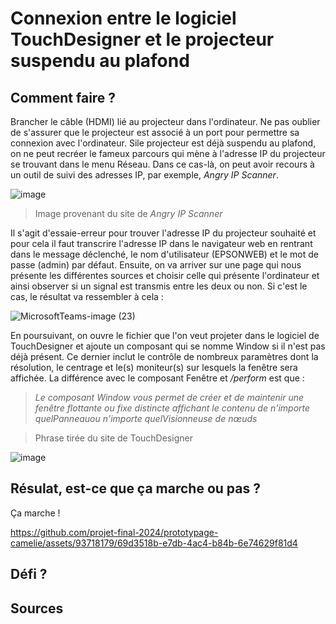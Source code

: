 # Connexion entre le logiciel TouchDesigner et le projecteur suspendu au plafond

## Comment faire ?
Brancher le câble (HDMI) lié au projecteur dans l'ordinateur. Ne pas oublier de s'assurer que le projecteur est associé à un port pour permettre sa connexion avec l'ordinateur. Sile projecteur est déjà suspendu au plafond, on ne peut recréer le fameux parcours qui mène à l'adresse IP du projecteur se trouvant dans le menu Réseau. Dans ce cas-là, on peut avoir recours à un outil de suivi des adresses IP, par exemple, *Angry IP Scanner*. 

![image](https://github.com/projet-final-2024/prototypage-camelie/assets/93718179/03b86597-d497-4d9e-84c4-f83fdcf284cd)
> Image provenant du site de *Angry IP Scanner*

Il s'agit d'essaie-erreur pour trouver l'adresse IP du projecteur souhaité et pour cela il faut transcrire l'adresse IP dans le navigateur web en rentrant dans le message déclenché, le nom d'utilisateur (EPSONWEB) et le mot de passe (admin) par défaut. Ensuite, on va arriver sur une page qui nous présente les différentes sources et choisir celle qui présente l'ordinateur et ainsi observer si un signal est transmis entre les deux ou non. Si c'est le cas, le résultat va ressembler à cela : 

![MicrosoftTeams-image (23)](https://github.com/projet-final-2024/prototypage-camelie/assets/93718179/c0fcd4fe-3bcd-465a-84ef-7a71189d250b)

En poursuivant, on ouvre le fichier que l'on veut projeter dans le logiciel de TouchDesigner et ajoute un composant qui se nomme Window si il n'est pas déjà présent. Ce dernier inclut le contrôle de nombreux paramètres dont la résolution, le centrage et le(s) moniteur(s) sur lesquels la fenêtre sera affichée. La différence avec le composant Fenêtre et */perform* est que : 

> *Le composant Window vous permet de créer et de maintenir une fenêtre flottante ou fixe distincte affichant le contenu de n'importe quelPanneauou n'importe quelVisionneuse de nœuds*

> Phrase tirée du site de TouchDesigner

![image](https://github.com/projet-final-2024/prototypage-camelie/assets/93718179/f3b09f07-43f5-4700-8025-fa3f6cefd126)

## Résulat, est-ce que ça marche ou pas ? 
Ça marche ! 

https://github.com/projet-final-2024/prototypage-camelie/assets/93718179/69d3518b-e7db-4ac4-b84b-6e74629f81d4

## Défi ?

## Sources 
